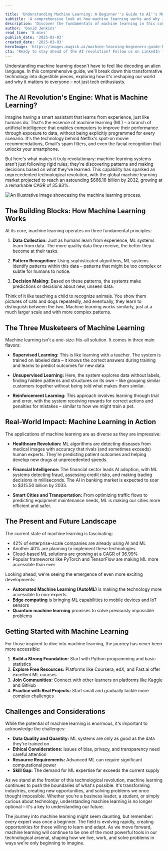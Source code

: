 ```yaml
---

title: 'Understanding Machine Learning: A Beginner''s Guide to AI''s Most Powerful Tool'
subtitle: 'A comprehensive look at how machine learning works and why it matters'
description: 'Discover the fundamentals of machine learning in this comprehensive guide. Learn how this revolutionary technology works, its real-world applications, and why it''s becoming increasingly crucial in today''s digital landscape. From healthcare to finance, explore how ML is transforming industries and creating new opportunities.'
author: 'David Jenkins'
read_time: '8 mins'
publish_date: '2025-03-03'
created_date: '2025-03-03'
heroImage: 'https://images.magick.ai/machine-learning-beginners-guide-hero.jpg'
cta: 'Ready to stay ahead of the AI revolution? Follow us on LinkedIn for daily insights into machine learning, artificial intelligence, and the future of technology. Join our community of forward-thinking professionals!'
---
```


Understanding machine learning doesn't have to feel like decoding an alien language. In this comprehensive guide, we'll break down this transformative technology into digestible pieces, exploring how it's reshaping our world and why it matters to everyone – not just tech enthusiasts.

## The AI Revolution's Engine: What is Machine Learning?

Imagine having a smart assistant that learns from experience, just like humans do. That's the essence of machine learning (ML) – a branch of artificial intelligence that enables computers to improve their performance through exposure to data, without being explicitly programmed for every scenario. It's the technology behind Netflix's spot-on movie recommendations, Gmail's spam filters, and even the facial recognition that unlocks your smartphone.

But here's what makes it truly revolutionary: machine learning systems aren't just following rigid rules; they're discovering patterns and making decisions based on what they've learned. This capability has sparked an unprecedented technological revolution, with the global machine learning market projected to reach an astounding $666.16 billion by 2032, growing at a remarkable CAGR of 35.93%.

![An illustrative image showcasing the machine learning process.](https://images.magick.ai/machine-learning-process.jpg)

## The Building Blocks: How Machine Learning Works

At its core, machine learning operates on three fundamental principles:

1. **Data Collection:** Just as humans learn from experience, ML systems learn from data. The more quality data they receive, the better they become at their tasks.

2. **Pattern Recognition:** Using sophisticated algorithms, ML systems identify patterns within this data – patterns that might be too complex or subtle for humans to notice.

3. **Decision Making:** Based on these patterns, the systems make predictions or decisions about new, unseen data.

Think of it like teaching a child to recognize animals. You show them pictures of cats and dogs repeatedly, and eventually, they learn to distinguish between the two. Machine learning works similarly, just at a much larger scale and with more complex patterns.

## The Three Musketeers of Machine Learning

Machine learning isn't a one-size-fits-all solution. It comes in three main flavors:

- **Supervised Learning:** This is like learning with a teacher. The system is trained on labeled data – it knows the correct answers during training and learns to predict outcomes for new data.

- **Unsupervised Learning:** Here, the system explores data without labels, finding hidden patterns and structures on its own – like grouping similar customers together without being told what makes them similar.

- **Reinforcement Learning:** This approach involves learning through trial and error, with the system receiving rewards for correct actions and penalties for mistakes – similar to how we might train a pet.

## Real-World Impact: Machine Learning in Action

The applications of machine learning are as diverse as they are impressive:

- **Healthcare Revolution:** ML algorithms are detecting diseases from medical images with accuracy that rivals (and sometimes exceeds) human experts. They're predicting patient outcomes and helping develop new drugs at unprecedented speeds.

- **Financial Intelligence:** The financial sector leads AI adoption, with ML systems detecting fraud, assessing credit risks, and making trading decisions in milliseconds. The AI in banking market is expected to soar to $315.50 billion by 2033.

- **Smart Cities and Transportation:** From optimizing traffic flows to predicting equipment maintenance needs, ML is making our cities more efficient and safer.

## The Present and Future Landscape

The current state of machine learning is fascinating:

- 42% of enterprise-scale companies are already using AI and ML
- Another 40% are planning to implement these technologies
- Cloud-based ML solutions are growing at a CAGR of 36.99%
- Popular frameworks like PyTorch and TensorFlow are making ML more accessible than ever

Looking ahead, we're seeing the emergence of even more exciting developments:

- **Automated Machine Learning (AutoML)** is making the technology more accessible to non-experts
- **Edge computing** is bringing ML capabilities to mobile devices and IoT sensors
- **Quantum machine learning** promises to solve previously impossible problems

## Getting Started with Machine Learning

For those inspired to dive into machine learning, the journey has never been more accessible:

1. **Build a Strong Foundation:** Start with Python programming and basic statistics
2. **Explore Free Resources:** Platforms like Coursera, edX, and Fast.ai offer excellent ML courses
3. **Join Communities:** Connect with other learners on platforms like Kaggle and GitHub
4. **Practice with Real Projects:** Start small and gradually tackle more complex challenges

## Challenges and Considerations

While the potential of machine learning is enormous, it's important to acknowledge the challenges:

- **Data Quality and Quantity:** ML systems are only as good as the data they're trained on
- **Ethical Considerations:** Issues of bias, privacy, and transparency need careful attention
- **Resource Requirements:** Advanced ML can require significant computational power
- **Skill Gap:** The demand for ML expertise far exceeds the current supply

As we stand at the frontier of this technological revolution, machine learning continues to push the boundaries of what's possible. It's transforming industries, creating new opportunities, and solving problems we once thought impossible. Whether you're a business leader, a student, or simply curious about technology, understanding machine learning is no longer optional – it's a key to understanding our future.

The journey into machine learning might seem daunting, but remember: every expert was once a beginner. The field is evolving rapidly, creating opportunities for those willing to learn and adapt. As we move forward, machine learning will continue to be one of the most powerful tools in our technological arsenal, shaping how we live, work, and solve problems in ways we're only beginning to imagine.